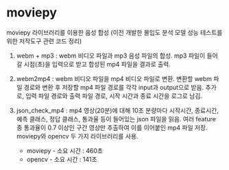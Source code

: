 # moviepy
moviepy 라이브러리를 이용한 음성 합성
(이전 개발한 몰입도 분석 모델 성능 테스트를 위한 저작도구 관련 코드 정리)

1. webm + mp3 : 
webm 비디오 파일과 mp3 음성 파일의 합성.
mp3 파일이 들어갈 시점(초)을 입력으로 받고 합성된 mp4 파일을 결과로 출력.


2. webm2mp4 : 
webm 비디오 파일을 mp4 비디오 파일로 변환.
변환할 webm 파일 경로와 변환 후 저장할 mp4 파일 경로를 각각 input과 output으로 받음.
추가로, 입력 파일 경로와 출력 파일 경로, 시작 시간과 종료 시간을 로그로 남김.


3. json_check_mp4 : 
mp4 영상(20분)에 대해 10초 분량마다 시작시간, 종료시간, 예측 클래스, 정답 클래스, 통과율 등이 들어있는 json 파일을 읽음.
여러 feature 중 통과율이 0.7 이상인 구간 영상만 추출하여 이를 이어붙인 mp4 파일 저장.
   moviepy와 opencv 두 가지 라이브러리를 사용.
   * moviepy - 소요 시간 : 460초
   * opencv - 소요 시간 : 141초
